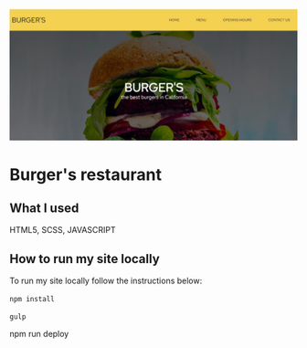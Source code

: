 ![Burger restaurat screenshot](github/restaurant.jpg)
# Burger's restaurant

## What I used

HTML5, SCSS, JAVASCRIPT

## How to run my site locally


To run my site locally follow the instructions below:

`npm install`

`gulp`

npm run deploy

